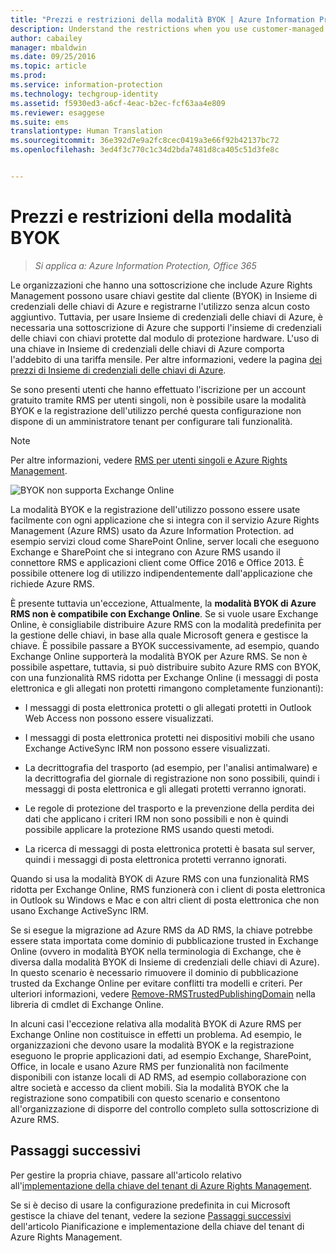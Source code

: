 ```yaml
---
title: "Prezzi e restrizioni della modalità BYOK | Azure Information Protection"
description: Understand the restrictions when you use customer-managed keys (known as "bring your own key", or BYOK) with Azure RMS.
author: cabailey
manager: mbaldwin
ms.date: 09/25/2016
ms.topic: article
ms.prod: 
ms.service: information-protection
ms.technology: techgroup-identity
ms.assetid: f5930ed3-a6cf-4eac-b2ec-fcf63aa4e809
ms.reviewer: esaggese
ms.suite: ems
translationtype: Human Translation
ms.sourcegitcommit: 36e392d7e9a2fc8cec0419a3e66f92b42137bc72
ms.openlocfilehash: 3ed4f3c770c1c34d2bda7481d8ca405c51d3fe8c


---
```


# Prezzi e restrizioni della modalità BYOK

>*Si applica a: Azure Information Protection, Office 365*


Le organizzazioni che hanno una sottoscrizione che include Azure Rights Management possono usare chiavi gestite dal cliente (BYOK) in Insieme di credenziali delle chiavi di Azure e registrarne l'utilizzo senza alcun costo aggiuntivo. Tuttavia, per usare Insieme di credenziali delle chiavi di Azure, è necessaria una sottoscrizione di Azure che supporti l'insieme di credenziali delle chiavi con chiavi protette dal modulo di protezione hardware. L'uso di una chiave in Insieme di credenziali delle chiavi di Azure comporta l'addebito di una tariffa mensile. Per altre informazioni, vedere la pagina [dei prezzi di Insieme di credenziali delle chiavi di Azure](https://azure.microsoft.com/en-us/pricing/details/key-vault/).

Se sono presenti utenti che hanno effettuato l'iscrizione per un account gratuito tramite RMS per utenti singoli, non è possibile usare la modalità BYOK e la registrazione dell'utilizzo perché questa configurazione non dispone di un amministratore tenant per configurare tali funzionalità.


> [!NOTE]
> Per altre informazioni, vedere [RMS per utenti singoli e Azure Rights Management](../understand-explore/rms-for-individuals.md).

![BYOK non supporta Exchange Online](../media/RMS_BYOK_noExchange.png)

La modalità BYOK e la registrazione dell'utilizzo possono essere usate facilmente con ogni applicazione che si integra con il servizio Azure Rights Management (Azure RMS) usato da Azure Information Protection. ad esempio servizi cloud come SharePoint Online, server locali che eseguono Exchange e SharePoint che si integrano con Azure RMS usando il connettore RMS e applicazioni client come Office 2016 e Office 2013. È possibile ottenere log di utilizzo indipendentemente dall'applicazione che richiede Azure RMS.

È presente tuttavia un'eccezione, Attualmente, la **modalità BYOK di Azure RMS non è compatibile con Exchange Online**. Se si vuole usare Exchange Online, è consigliabile distribuire Azure RMS con la modalità predefinita per la gestione delle chiavi, in base alla quale Microsoft genera e gestisce la chiave. È possibile passare a BYOK successivamente, ad esempio, quando Exchange Online supporterà la modalità BYOK per Azure RMS. Se non è possibile aspettare, tuttavia, si può distribuire subito Azure RMS con BYOK, con una funzionalità RMS ridotta per Exchange Online (i messaggi di posta elettronica e gli allegati non protetti rimangono completamente funzionanti):

-   I messaggi di posta elettronica protetti o gli allegati protetti in Outlook Web Access non possono essere visualizzati.

-   I messaggi di posta elettronica protetti nei dispositivi mobili che usano Exchange ActiveSync IRM non possono essere visualizzati.

-   La decrittografia del trasporto (ad esempio, per l'analisi antimalware) e la decrittografia del giornale di registrazione non sono possibili, quindi i messaggi di posta elettronica e gli allegati protetti verranno ignorati.

-   Le regole di protezione del trasporto e la prevenzione della perdita dei dati che applicano i criteri IRM non sono possibili e non è quindi possibile applicare la protezione RMS usando questi metodi.

-   La ricerca di messaggi di posta elettronica protetti è basata sul server, quindi i messaggi di posta elettronica protetti verranno ignorati.

Quando si usa la modalità BYOK di Azure RMS con una funzionalità RMS ridotta per Exchange Online, RMS funzionerà con i client di posta elettronica in Outlook su Windows e Mac e con altri client di posta elettronica che non usano Exchange ActiveSync IRM.

Se si esegue la migrazione ad Azure RMS da AD RMS, la chiave potrebbe essere stata importata come dominio di pubblicazione trusted in Exchange Online (ovvero in modalità BYOK nella terminologia di Exchange, che è diversa dalla modalità BYOK di Insieme di credenziali delle chiavi di Azure). In questo scenario è necessario rimuovere il dominio di pubblicazione trusted da Exchange Online per evitare conflitti tra modelli e criteri. Per ulteriori informazioni, vedere [Remove-RMSTrustedPublishingDomain](https://technet.microsoft.com/library/jj200720%28v=exchg.150%29.aspx) nella libreria di cmdlet di Exchange Online.

In alcuni casi l'eccezione relativa alla modalità BYOK di Azure RMS per Exchange Online non costituisce in effetti un problema. Ad esempio, le organizzazioni che devono usare la modalità BYOK e la registrazione eseguono le proprie applicazioni dati, ad esempio Exchange, SharePoint, Office, in locale e usano Azure RMS per funzionalità non facilmente disponibili con istanze locali di AD RMS, ad esempio collaborazione con altre società e accesso da client mobili. Sia la modalità BYOK che la registrazione sono compatibili con questo scenario e consentono all'organizzazione di disporre del controllo completo sulla sottoscrizione di Azure RMS.

## Passaggi successivi

Per gestire la propria chiave, passare all'articolo relativo all'[implementazione della chiave del tenant di Azure Rights Management](plan-implement-tenant-key.md#implementing-your-azure-rights-management-tenant-key).

Se si è deciso di usare la configurazione predefinita in cui Microsoft gestisce la chiave del tenant, vedere la sezione [Passaggi successivi](plan-implement-tenant-key.md#next-steps) dell'articolo Pianificazione e implementazione della chiave del tenant di Azure Rights Management.




<!--HONumber=Sep16_HO4-->


